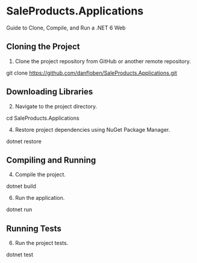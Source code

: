 # SaleProducts.Applications

Guide to Clone, Compile, and Run a .NET 6 Web 

## Cloning the Project
1. Clone the project repository from GitHub or another remote repository.

  git clone https://github.com/danfloben/SaleProducts.Applications.git

## Downloading Libraries
2. Navigate to the project directory.

  cd SaleProducts.Applications

4. Restore project dependencies using NuGet Package Manager.

  dotnet restore

## Compiling and Running
4. Compile the project.

  dotnet build

6. Run the application.
  
  dotnet run
  
## Running Tests 
6. Run the project tests.

  dotnet test







